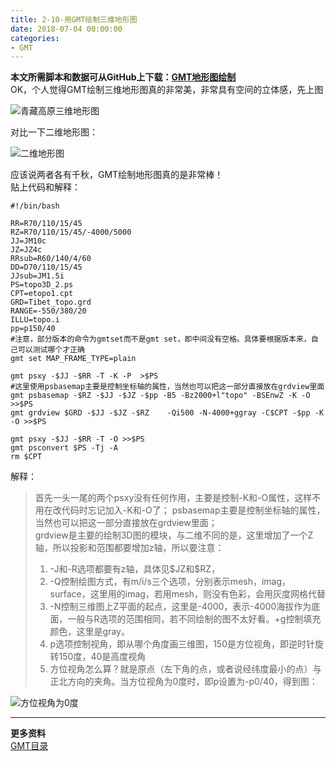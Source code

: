 ```yaml
---
title: 2-10-用GMT绘制三维地形图
date: 2018-07-04 00:00:00
categories:
- GMT
---
```

**本文所需脚本和数据可从GitHub上下载：[GMT地形图绘制](https://github.com/zhongpenggeo/GMT_demo/tree/master/topo)**  
OK，个人觉得GMT绘制三维地形图真的非常美，非常具有空间的立体感，先上图  

![青藏高原三维地形图](https://upload-images.jianshu.io/upload_images/7955445-4ed557e18350f97f.jpg?imageMogr2/auto-orient/strip%7CimageView2/2/w/440)  

对比一下二维地形图：   

![二维地形图](https://upload-images.jianshu.io/upload_images/7955445-512edb3f936759bd.jpg?imageMogr2/auto-orient/strip%7CimageView2/2/w/440)  


应该说两者各有千秋，GMT绘制地形图真的是非常棒！  
贴上代码和解释：

```
#!/bin/bash

RR=R70/110/15/45
RZ=R70/110/15/45/-4000/5000
JJ=JM10c
JZ=JZ4c
RRsub=R60/140/4/60
DD=D70/110/15/45
JJsub=JM1.5i
PS=topo3D_2.ps
CPT=etopo1.cpt
GRD=Tibet_topo.grd
RANGE=-550/380/20
ILLU=topo.i
pp=p150/40
#注意，部分版本的命令为gmtset而不是gmt set，即中间没有空格。具体要根据版本来，自己可以测试哪个才正确
gmt set MAP_FRAME_TYPE=plain

gmt psxy -$JJ -$RR -T -K -P  >$PS
#这里使用psbasemap主要是控制坐标轴的属性，当然也可以把这一部分直接放在grdview里面
gmt psbasemap -$RZ -$JJ -$JZ -$pp -B5 -Bz2000+l"topo" -BSEnwZ -K -O >>$PS
gmt grdview $GRD -$JJ -$JZ -$RZ    -Qi500 -N-4000+ggray -C$CPT -$pp -K -O >>$PS

gmt psxy -$JJ -$RR -T -O >>$PS
gmt psconvert $PS -Tj -A
rm $CPT
```
解释：
> 首先一头一尾的两个psxy没有任何作用，主要是控制-K和-O属性，这样不用在改代码时忘记加入-K和-O了；
> psbasemap主要是控制坐标轴的属性，当然也可以把这一部分直接放在grdview里面；  
> grdview是主要的绘制3D图的模块，与二维不同的是，这里增加了一个Z轴，所以投影和范围都要增加z轴，所以要注意：  
> 1.  -J和-R选项都要有z轴，具体见\$JZ和\$RZ，
> 2. -Q控制绘图方式，有m/i/s三个选项，分别表示mesh，imag，surface，这里用的imag，若用mesh，则没有色彩，会用灰度网格代替
> 3. -N控制三维图上Z平面的起点，这里是-4000，表示-4000海拔作为底面，一般与R选项的范围相同，若不同绘制的图不太好看。+g控制填充颜色，这里是gray。
> 4. p选项控制视角，即从哪个角度画三维图，150是方位视角，即逆时针旋转150度，40是高度视角
> 5. 方位视角怎么算？就是原点（左下角的点，或者说经纬度最小的点）与正北方向的夹角。当方位视角为0度时，即p设置为-p0/40，得到图：



![方位视角为0度](https://upload-images.jianshu.io/upload_images/7955445-86288ab6f1202db3.png?imageMogr2/auto-orient/strip%7CimageView2/2/w/440)

---
**更多资料**  
[GMT目录](https://www.jianshu.com/p/321f67983c42)